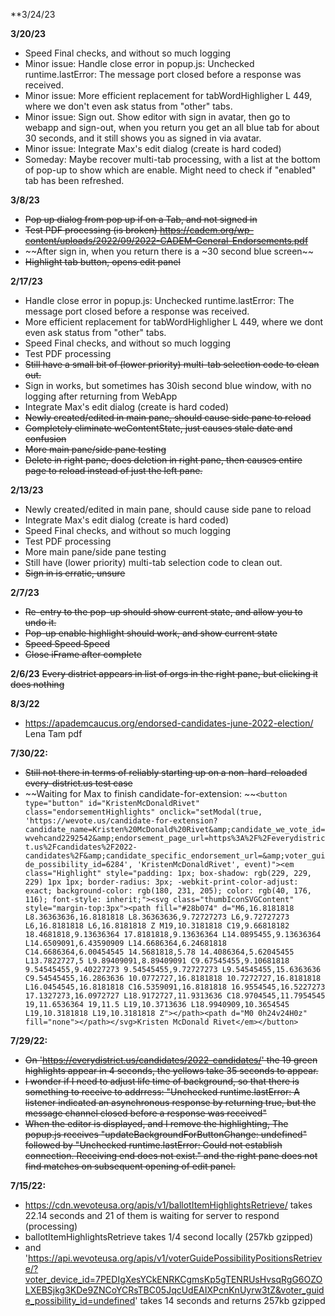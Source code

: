 **3/24/23

**3/20/23**
* Speed Final checks, and without so much logging
* Minor issue: Handle close error in popup.js: Unchecked runtime.lastError: The message port closed before a response was received.
* Minor issue: More efficient replacement for tabWordHighligher L 449, where we don't even ask status from "other" tabs.
* Minor issue: Sign out.  Show editor with sign in avatar, then go to webapp and sign-out, when you return you get an all blue tab for about 30 seconds, and it still shows you as signed in via avatar.
* Minor issue: Integrate Max's edit dialog (create is hard coded)
* Someday: Maybe recover multi-tab processing, with a list at the bottom of pop-up to show which are enable.  Might need to check if "enabled" tab has been refreshed.

**3/8/23**
* ~~Pop up dialog from pop up if on a Tab, and not signed in~~
* ~~Test PDF processing (is broken)
  https://cadem.org/wp-content/uploads/2022/09/2022-CADEM-General-Endorsements.pdf~~
* ~~After sign in, when you return there is a ~30 second blue screen~~
* ~~Highlight tab button, opens edit panel~~

**2/17/23**
* Handle close error in popup.js: Unchecked runtime.lastError: The message port closed before a response was received.
* More efficient replacement for tabWordHighligher L 449, where we dont even ask status from "other" tabs.
* Speed Final checks, and without so much logging
* Test PDF processing
* ~~Still have a small bit of (lower priority) multi-tab selection code to clean out.~~
* Sign in works, but sometimes has 30ish second blue window, with no logging after returning from WebApp 
* Integrate Max's edit dialog (create is hard coded)
* ~~Newly created/edited in main pane, should cause side pane to reload~~
* ~~Completely eliminate weContentState, just causes stale date and confusion~~
* ~~More main pane/side pane testing~~
* ~~Delete in right pane, does deletion in right pane, then causes entire page to reload instead of just the left pane.~~

**2/13/23**
* Newly created/edited in main pane, should cause side pane to reload
* Integrate Max's edit dialog (create is hard coded)
* Speed Final checks, and without so much logging
* Test PDF processing
* More main pane/side pane testing 
* Still have (lower priority) multi-tab selection code to clean out.
* ~~Sign in is erratic, unsure~~

**2/7/23**
* ~~Re-entry to the pop-up should show current state, and allow you to undo it.~~
* ~~Pop-up enable highlight should work, and show current state~~
* ~~Speed Speed Speed~~
* ~~Close iFrame after complete~~

**2/6/23**
~~Every district appears in list of orgs in the right pane, 
but clicking it does nothing~~

**8/3/22**
* https://apademcaucus.org/endorsed-candidates-june-2022-election/  Lena Tam pdf 

**7/30/22:**
* ~~Still not there in terms of reliably starting up on a non-hard-reloaded every-district.us test case~~
* ~~Waiting for Max to finish candidate-for-extension: ~~`<button type="button" id="KristenMcDonaldRivet" class="endorsementHighlights" onclick="setModal(true, 'https://wevote.us/candidate-for-extension?candidate_name=Kristen%20McDonald%20Rivet&amp;candidate_we_vote_id=wvehcand2292542&amp;endorsement_page_url=https%3A%2F%2Feverydistrict.us%2Fcandidates%2F2022-candidates%2F&amp;candidate_specific_endorsement_url=&amp;voter_guide_possibility_id=6284', 'KristenMcDonaldRivet', event)"><em class="Highlight" style="padding: 1px; box-shadow: rgb(229, 229, 229) 1px 1px; border-radius: 3px; -webkit-print-color-adjust: exact; background-color: rgb(180, 231, 205); color: rgb(40, 176, 116); font-style: inherit;"><svg class="thumbIconSVGContent" style="margin-top:3px"><path fill="#28b074" d="M6,16.8181818 L8.36363636,16.8181818 L8.36363636,9.72727273 L6,9.72727273 L6,16.8181818 L6,16.8181818 Z M19,10.3181818 C19,9.66818182 18.4681818,9.13636364 17.8181818,9.13636364 L14.0895455,9.13636364 L14.6509091,6.43590909 L14.6686364,6.24681818 C14.6686364,6.00454545 14.5681818,5.78 14.4086364,5.62045455 L13.7822727,5 L9.89409091,8.89409091 C9.67545455,9.10681818 9.54545455,9.40227273 9.54545455,9.72727273 L9.54545455,15.6363636 C9.54545455,16.2863636 10.0772727,16.8181818 10.7272727,16.8181818 L16.0454545,16.8181818 C16.5359091,16.8181818 16.9554545,16.5227273 17.1327273,16.0972727 L18.9172727,11.9313636 C18.9704545,11.7954545 19,11.6536364 19,11.5 L19,10.3713636 L18.9940909,10.3654545 L19,10.3181818 L19,10.3181818 Z"></path><path d="M0 0h24v24H0z" fill="none"></path></svg>Kristen McDonald Rivet</em></button>`

**7/29/22:**
* ~~On 'https://everydistrict.us/candidates/2022-candidates/' the 19 green highlights appear in 4 seconds, the yellows take 35 seconds to appear.~~ 
* ~~I wonder if I need to adjust life time of background, so that there is something to receive to addrress: "Unchecked runtime.lastError: A listener indicated an asynchronous response by returning true, but the message channel closed before a response was received"~~
* ~~When the editor is displayed, and I remove the highlighting, The popup.js receives 
"updateBackgroundForButtonChange:  undefined" followed by "Unchecked runtime.lastError: Could not establish connection. Receiving end does not exist."
and the right pane does not find matches on subsequent opening of edit panel.~~


**7/15/22:**
* https://cdn.wevoteusa.org/apis/v1/ballotItemHighlightsRetrieve/ takes 22.14 seconds and 21 of them is waiting for server to respond (processing)
* ballotItemHighlightsRetrieve takes 1/4 second locally (257kb gzipped) 
* and 'https://api.wevoteusa.org/apis/v1/voterGuidePossibilityPositionsRetrieve/?voter_device_id=7PEDIgXesYCkENRKCgmsKp5gTENRUsHvsqRgG6OZOLXEBSjkg3KDe9ZNCoYCRsTBC05JqcUdEAIXPcnKnUyrw3tZ&voter_guide_possibility_id=undefined' takes 14 seconds and returns 257kb gzipped





